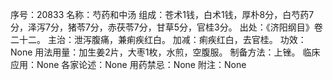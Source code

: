 序号：20833
名称：芍药和中汤
组成：苍术1钱，白术1钱，厚朴8分，白芍药7分，泽泻7分，猪苓7分，赤茯苓7分，甘草5分，官桂3分。
出处：《济阳纲目》卷二十二。
主治：泄泻腹痛，兼痢疾红白。
加减：痢疾红白，去官桂。
功效：None
用法用量：加生姜2片，大枣1枚，水煎，空腹服。
制备方法：上锉。
临床应用：None
各家论述：None
用药禁忌：None
附注：None
